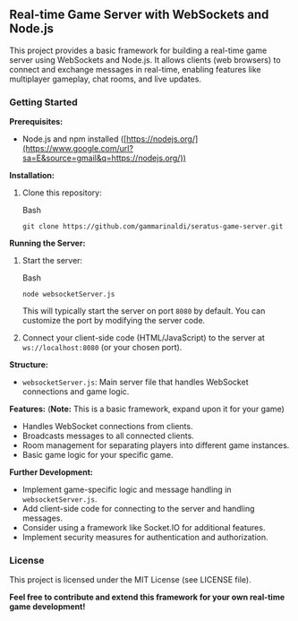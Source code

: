 
## Real-time Game Server with WebSockets and Node.js

This project provides a basic framework for building a real-time game server using WebSockets and Node.js. It allows clients (web browsers) to connect and exchange messages in real-time, enabling features like multiplayer gameplay, chat rooms, and live updates.

### Getting Started

**Prerequisites:**

-   Node.js and npm installed ([https://nodejs.org/](https://www.google.com/url?sa=E&source=gmail&q=https://nodejs.org/))

**Installation:**

1.  Clone this repository:
    
    Bash
    
    ```
    git clone https://github.com/gammarinaldi/seratus-game-server.git
    
    ```
    

**Running the Server:**

1.  Start the server:
    
    Bash
    
    ```
    node websocketServer.js
    
    ```
    
    This will typically start the server on port `8080` by default. You can customize the port by modifying the server code.
    
2.  Connect your client-side code (HTML/JavaScript) to the server at `ws://localhost:8080` (or your chosen port).
    

**Structure:**

-   `websocketServer.js`: Main server file that handles WebSocket connections and game logic.

**Features:** (**Note:** This is a basic framework, expand upon it for your game)

-   Handles WebSocket connections from clients.
-   Broadcasts messages to all connected clients.
-   Room management for separating players into different game instances.
-   Basic game logic for your specific game.

**Further Development:**

-   Implement game-specific logic and message handling in `websocketServer.js`.
-   Add client-side code for connecting to the server and handling messages.
-   Consider using a framework like Socket.IO for additional features.
-   Implement security measures for authentication and authorization.

### License

This project is licensed under the MIT License (see LICENSE file).

**Feel free to contribute and extend this framework for your own real-time game development!**
